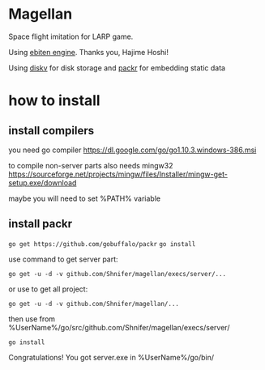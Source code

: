 # Magellan

Space flight imitation for LARP game.

Using [ebiten engine](https://github.com/hajimehoshi/ebiten). Thanks you, Hajime Hoshi!

Using [diskv](https://github.com/peterbourgon/diskv) for disk storage and [packr](https://github.com/gobuffalo/packr) for embedding static data

# how to install

## install compilers

you need go compiler https://dl.google.com/go/go1.10.3.windows-386.msi

to compile non-server parts also needs mingw32 https://sourceforge.net/projects/mingw/files/Installer/mingw-get-setup.exe/download

maybe you will need to set %PATH% variable

## install packr

`go get https://github.com/gobuffalo/packr`
`go install`

use command to get server part:

`go get -u -d -v github.com/Shnifer/magellan/execs/server/...`

or use to get all project:

`go get -u -d -v github.com/Shnifer/magellan/...`

then use from %UserName%/go/src/github.com/Shnifer/magellan/execs/server/

`go install`

Congratulations! You got server.exe in %UserName%/go/bin/
